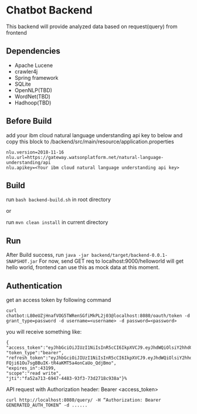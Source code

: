 # Chatbot Backend

This backend will provide analyzed data based on request(query) from frontend

## Dependencies

* Apache Lucene
* crawler4j
* Spring framework
* SQLite
* OpenNLP(TBD)
* WordNet(TBD)
* Hadhoop(TBD)


## Before Build

add your ibm cloud natural language understanding api key to below and copy this block to /backend/src/main/resource/application.properties
``` 
nlu.version=2018-11-16
nlu.url=https://gateway.watsonplatform.net/natural-language-understanding/api
nlu.apikey=<Your ibm cloud natural language understanding api key>
```
## Build

run `bash backend-build.sh` in root directory

or

run `mvn clean install` in current directory

## Run

After Build success, run `java -jar backend/target/backend-0.0.1-SNAPSHOT.jar`
For now, send GET req to localhost:9000/helloworld will get hello world, frontend can use this as mock data at this moment.



## Authentication

get an access token by following command
```
curl chatbot:L80eUZjHnafVOG5TWRenSGfiMkPL2j03@localhost:8080/oauth/token -d grant_type=password -d username=<username> -d password=<password>
```
you will receive something like:
```
{
"access_token":"eyJhbGciOiJIUzI1NiIsInR5cCI6IkpXVCJ9.eyJhdWQiOlsiY2hhdGJvdFJlc3RBcGkiXSwidXNlcl9uYW1lIjoiYWRtaW4iLCJzY29wZSI6WyJyZWFkIiwid3JpdGUiXSwiZXhwIjoxNTYyODM5NzkyLCJhdXRob3JpdGllcyI6WyJBRE1JTiJdLCJqdGkiOiJmYTUyYTcxMy02OTQ3LTQ0ODMtOTNmMy03M2QyNzE4YzkzOGEiLCJjbGllbnRfaWQiOiJjaGF0Ym90In0.J85XvcjXP0qdBAGEcKEGrkAb29KdQ_b49fENKtaqciA",
"token_type":"bearer",
"refresh_token":"eyJhbGciOiJIUzI1NiIsInR5cCI6IkpXVCJ9.eyJhdWQiOlsiY2hhdGJvdFJlc3RBcGkiXSwidXNlcl9uYW1lIjoiYWRtaW4iLCJzY29wZSI6WyJyZWFkIiwid3JpdGUiXSwiYXRpIjoiZmE1MmE3MTMtNjk0Ny00NDgzLTkzZjMtNzNkMjcxOGM5MzhhIiwiZXhwIjoxNTY1Mzg4NTkyLCJhdXRob3JpdGllcyI6WyJBRE1JTiJdLCJqdGkiOiIxODJiNzgwYi1jNmI2LTRiYjgtYjk0Mi00OTY5ZjQ3YmQxOGEiLCJjbGllbnRfaWQiOiJjaGF0Ym90In0.wV-FQji61Ou7sgBBuIK-tR4aKMT5a4onCaUo_QdjBmo",
"expires_in":43199,
"scope":"read write",
"jti":"fa52a713-6947-4483-93f3-73d2718c938a"}%
```


API request with Authorization header: Bearer <access_token>
```$xslt
curl http://localhost:8080/query/ -H “Authorization: Bearer GENERATED_AUTH_TOKEN” -d ......
```
